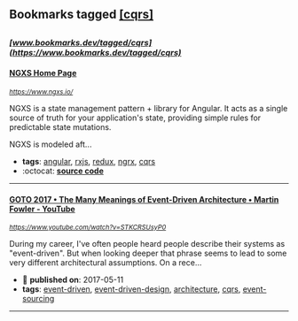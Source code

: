 ## Bookmarks tagged [[cqrs]](https://www.bookmarks.dev/search?q=[cqrs])

_<sup><sup>[www.bookmarks.dev/tagged/cqrs](https://www.bookmarks.dev/tagged/cqrs)</sup></sup>_
---
#### [NGXS Home Page](https://www.ngxs.io/)
_<sup>https://www.ngxs.io/</sup>_

NGXS is a state management pattern + library for Angular. It acts as a single source of truth for your application's state, providing simple rules for predictable state mutations.

NGXS is modeled aft...
* **tags**: [angular](../tagged/angular.md), [rxjs](../tagged/rxjs.md), [redux](../tagged/redux.md), [ngrx](../tagged/ngrx.md), [cqrs](../tagged/cqrs.md)
* :octocat: **[source code](https://github.com/ngxs/store)**
---
#### [GOTO 2017 • The Many Meanings of Event-Driven Architecture • Martin Fowler - YouTube](https://www.youtube.com/watch?v=STKCRSUsyP0)
_<sup>https://www.youtube.com/watch?v=STKCRSUsyP0</sup>_

During my career, I've often people heard people describe their systems as "event-driven". But when looking deeper that phrase seems to lead to some very different architectural assumptions. On a rece...
* :calendar: **published on**: 2017-05-11
* **tags**: [event-driven](../tagged/event-driven.md), [event-driven-design](../tagged/event-driven-design.md), [architecture](../tagged/architecture.md), [cqrs](../tagged/cqrs.md), [event-sourcing](../tagged/event-sourcing.md)
---
